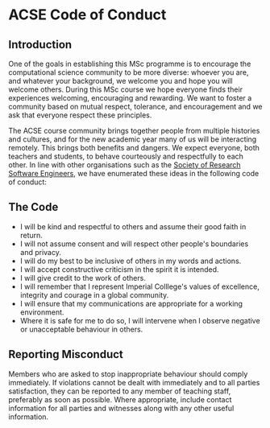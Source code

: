 # ACSE Code of Conduct

## Introduction

One of the goals in establishing this MSc programme is to encourage the computational science community to be more diverse: whoever you are, and whatever your background, we welcome you and hope you will welcome others. During this MSc course we hope everyone finds their experiences welcoming, encouraging and rewarding. We want to foster a community based on mutual respect, tolerance, and encouragement and we ask that everyone respect these principles.

The ACSE course community brings together people from multiple histories and cultures, and for the new academic year many of us will be interacting remotely. This brings both benefits and dangers. We expect everyone, both teachers and students, to behave courteously and respectfully to each other. In line with other organisations such as the [Society of Research Software Engineers](https://society-rse.org/about/code-of-conduct/), we have enumerated these ideas in the following code of conduct:

## The Code

- I will be kind and respectful to others and assume their good faith in return.
- I will not assume consent and will respect other people's boundaries and privacy.
- I will do my best to be inclusive of others in my words and actions.
- I will accept constructive criticism in the spirit it is intended.
- I will give credit to the work of others.
- I will remember that I represent Imperial Colllege's values of excellence, integrity and courage in a global community.
- I will ensure that my communications are appropriate for a working environment.
- Where it is safe for me to do so, I will intervene when I observe negative or unacceptable behaviour in others.

## Reporting Misconduct

Members who are asked to stop inappropriate behaviour should comply immediately. If violations cannot be dealt with immediately and to all parties satisfaction, they can be reported to any member of teaching staff, preferably as soon as possible. Where appropriate, include contact information for all parties and witnesses along with any other useful information.
